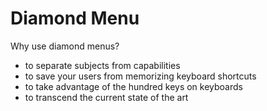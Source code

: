 # Diamond Menu

Why use diamond menus?
  - to separate subjects from capabilities
  - to save your users from memorizing keyboard shortcuts
  - to take advantage of the hundred keys on keyboards
  - to transcend the current state of the art